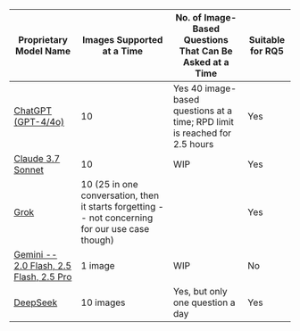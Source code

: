 | Proprietary Model Name | Images Supported at a Time                                | No. of Image-Based Questions That Can Be Asked at a Time            | Suitable for RQ5 |
|-----------------------|------------------------------------------------------------|----------------------------------------------------------------------|------------------------------------|
| [ChatGPT (GPT-4/4o)](https://chatgpt.com/)         | 10                       | Yes                                       40 image-based questions at a time; RPD limit is reached for 2.5 hours                            | Yes              |
| [Claude 3.7 Sonnet](https://claude.ai/new)    | 10                                                         |                                                   WIP               | Yes              |
| [Grok](https://grok.com/chat)                  | 10 (25 in one conversation, then it starts forgetting -- not concerning for our use case though)     |                                | Yes              |
| [Gemini -- 2.0 Flash, 2.5 Flash,  2.5 Pro](https://gemini.google.com/app?hl=en-IN)                | 1 image                                                    |WIP                                                               | No               |
| [DeepSeek](https://chat.deepseek.com/)              | 10 images                                                  | Yes, but only one question a day                                     | Yes              |
